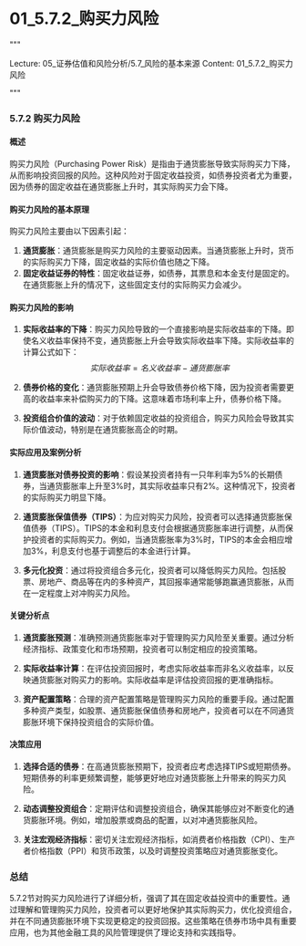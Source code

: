 # 01_5.7.2_购买力风险

"""

Lecture: 05_证券估值和风险分析/5.7_风险的基本来源
Content: 01_5.7.2_购买力风险

"""

### 5.7.2 购买力风险

#### 概述
购买力风险（Purchasing Power Risk）是指由于通货膨胀导致实际购买力下降，从而影响投资回报的风险。这种风险对于固定收益投资，如债券投资者尤为重要，因为债券的固定收益在通货膨胀上升时，其实际购买力会下降。

#### 购买力风险的基本原理
购买力风险主要由以下因素引起：
1. **通货膨胀**：通货膨胀是购买力风险的主要驱动因素。当通货膨胀上升时，货币的实际购买力下降，固定收益的实际价值也随之下降。
2. **固定收益证券的特性**：固定收益证券，如债券，其票息和本金支付是固定的。在通货膨胀上升的情况下，这些固定支付的实际购买力会减少。

#### 购买力风险的影响

1. **实际收益率的下降**：购买力风险导致的一个直接影响是实际收益率的下降。即使名义收益率保持不变，通货膨胀上升会导致实际收益率下降。实际收益率的计算公式如下：
$$ 实际收益率 = 名义收益率 - 通货膨胀率 $$

2. **债券价格的变化**：通货膨胀预期上升会导致债券价格下降，因为投资者需要更高的收益率来补偿购买力的下降。这意味着市场利率上升，债券价格下降。

3. **投资组合价值的波动**：对于依赖固定收益的投资组合，购买力风险会导致其实际价值波动，特别是在通货膨胀高企的时期。

#### 实际应用及案例分析

1. **通货膨胀对债券投资的影响**：假设某投资者持有一只年利率为5%的长期债券，当通货膨胀率上升至3%时，其实际收益率只有2%。这种情况下，投资者的实际购买力明显下降。

2. **通货膨胀保值债券（TIPS）**：为应对购买力风险，投资者可以选择通货膨胀保值债券（TIPS）。TIPS的本金和利息支付会根据通货膨胀率进行调整，从而保护投资者的实际购买力。例如，当通货膨胀率为3%时，TIPS的本金会相应增加3%，利息支付也基于调整后的本金进行计算。

3. **多元化投资**：通过将投资组合多元化，投资者可以降低购买力风险。包括股票、房地产、商品等在内的多种资产，其回报率通常能够跑赢通货膨胀，从而在一定程度上对冲购买力风险。

#### 关键分析点

1. **通货膨胀预测**：准确预测通货膨胀率对于管理购买力风险至关重要。通过分析经济指标、政策变化和市场预期，投资者可以制定相应的投资策略。

2. **实际收益率计算**：在评估投资回报时，考虑实际收益率而非名义收益率，以反映通货膨胀对购买力的影响。实际收益率是评估投资回报的更准确指标。

3. **资产配置策略**：合理的资产配置策略是管理购买力风险的重要手段。通过配置多种资产类型，如股票、通货膨胀保值债券和房地产，投资者可以在不同通货膨胀环境下保持投资组合的实际价值。

#### 决策应用

1. **选择合适的债券**：在高通货膨胀预期下，投资者应考虑选择TIPS或短期债券。短期债券的利率更频繁调整，能够更好地应对通货膨胀上升带来的购买力风险。

2. **动态调整投资组合**：定期评估和调整投资组合，确保其能够应对不断变化的通货膨胀环境。例如，增加股票或商品的配置，以对冲通货膨胀风险。

3. **关注宏观经济指标**：密切关注宏观经济指标，如消费者价格指数（CPI）、生产者价格指数（PPI）和货币政策，以及时调整投资策略应对通货膨胀变化。

### 总结
5.7.2节对购买力风险进行了详细分析，强调了其在固定收益投资中的重要性。通过理解和管理购买力风险，投资者可以更好地保护其实际购买力，优化投资组合，并在不同通货膨胀环境下实现更稳定的投资回报。这些策略在债券市场中具有重要应用，也为其他金融工具的风险管理提供了理论支持和实践指导。